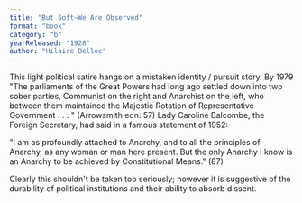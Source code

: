 ```yaml
---
title: "But Soft—We Are Observed"
format: "book"
category: "b"
yearReleased: "1928"
author: "Hilaire Belloc"
---
```

This light political satire hangs on a mistaken identity /  pursuit story. By 1979 "The parliaments of the Great Powers had long ago settled  down into two sober parties, Communist on the right and Anarchist on the left,  who between them maintained the Majestic Rotation of Representative Government .  . . " (Arrowsmith edn: 57) Lady Caroline Balcombe, the Foreign Secretary, had  said in a famous statement of 1952:

"I am as profoundly attached to Anarchy, and to all the  principles of Anarchy, as any woman or man here present. But the only Anarchy I  know is an Anarchy to be achieved by Constitutional Means." (87)

Clearly this shouldn't be taken too seriously; however it  is suggestive of the durability of political institutions and their ability to  absorb dissent.
 
